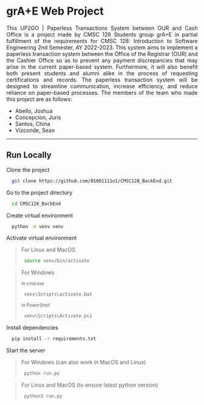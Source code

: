 
# grA+E Web Project

<p align="justify"> This UP2GO | Paperless Transactions System between OUR and Cash Office is a project made by CMSC 128 Students group grA+E in partial fulfillment of the requirements for CMSC 128: Introduction to Software Engineering 2nd Semester, AY 2022-2023. This system aims to implement a paperless transaction system between the Office of the Registrar (OUR) and the Cashier Office so as to prevent any payment discrepancies that may arise in the current paper-based system. Furthermore, it will also benefit both present students and alumni alike in the process of requesting certifications and records. The paperless transaction system will be designed to streamline communication, increase efficiency, and reduce reliance on paper-based processes. The members of the team who made this project are as follows:

* Abello, Joshua
* Concepcion, Juris
* Santos, China
* Vizconde, Sean
</p>



----

## Run Locally

Clone the project

```bash
  git clone https://github.com/01001111o1/CMSC128_BackEnd.git
```

Go to the project directory

```bash
  cd CMSC128_BackEnd
```

Create virtual environment

```bash
  python -m venv venv
```

Activate virtual environment

> For Linux and MacOS 
> ```bash
>  source venv/bin/activate
> ```

> For Windows
> 
> <sub>In cmd.exe</sub>
> ```bash
>  venv\Scripts\activate.bat
> ```
> <sub>In PowerShell</sub>
> ```bash
>  venv\Scripts\Activate.ps1
> ```

Install dependencies

```bash
  pip install -r requirements.txt
```

Start the server

> For Windows (can also work in MacOS and Linux)
> ```bash
>  python run.py
> ```

> For Linux and MacOS (to ensure latest python version)
> ```bash
>  python3 run.py
> ```

